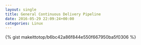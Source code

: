 ```yaml
---
layout: single                                                                                                              
title: General Continuous Delivery Pipeline                                                                                                                       
date: 2016-05-29 22:09:24+00:00                                                                                                                        
categories: Linux                                                                                                                
---                                                                                                                              
```


{% gist makeittotop/b6bc42a86f844e550f667950ba5f0306 %}                                                                                                           

